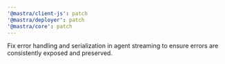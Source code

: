 ```yaml
---
'@mastra/client-js': patch
'@mastra/deployer': patch
'@mastra/core': patch
---
```


Fix error handling and serialization in agent streaming to ensure errors are consistently exposed and preserved.
